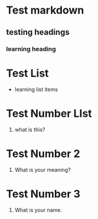 # Test markdown
## testing headings
### learning heading

# Test List
- learning list items

# Test Number LIst
1. what is this?

# Test Number 2
1. What is your meaning?

# Test Number 3
1. What is your name.